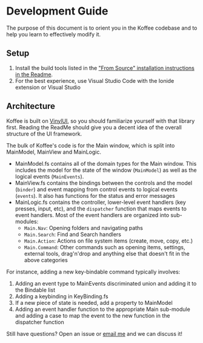 # Development Guide
The purpose of this document is to orient you in the Koffee codebase and to help you learn to effectively modify it.

## Setup
1. Install the build tools listed in the ["From Source" installation instructions in the Readme](README.md#from-source).
2. For the best experience, use Visual Studio Code with the Ionide extension or Visual Studio

## Architecture
Koffee is built on [VinylUI](https://github.com/Acadian-Ambulance/vinyl-ui), so you should familiarize yourself with
that library first. Reading the ReadMe should give you a decent idea of the overall structure of the UI framework.

The bulk of Koffee's code is for the Main window, which is split into MainModel, MainView and MainLogic.
- MainModel.fs contains all of the domain types for the Main window. This includes the model for the state of the window
    (`MainModel`) as well as the logical events (`MainEvents`).
- MainView.fs contains the bindings between the controls and the model (`binder`) and event mapping from control events
    to logical events (`events`). It also has functions for the status and error messages
- MainLogic.fs contains the controller, lower-level event handlers (key presses, input, etc), and the `dispatcher`
    function that maps events to event handlers. Most of the event handlers are organized into sub-modules:
    - `Main.Nav`: Opening folders and navigating paths
    - `Main.Search`: Find and Search handlers
    - `Main.Action`: Actions on file system items (create, move, copy, etc.)
    - `Main.Command`: Other commands such as opening items, settings, external tools, drag'n'drop and anything else that
        doesn't fit in the above categories

For instance, adding a new key-bindable command typically involves:
1. Adding an event type to MainEvents discriminated union and adding it to the Bindable list
2. Adding a keybinding in KeyBinding.fs
3. If a new piece of state is needed, add a property to MainModel
4. Adding an event handler function to the appropriate Main sub-module and adding a case to map the event to the new
    function in the dispatcher function

Still have questions? Open an issue or [email me](mailto:miller.mattster@gmail.com) and we can discuss it!

